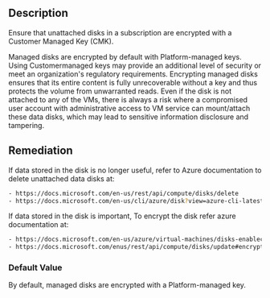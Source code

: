 ## Description

Ensure that unattached disks in a subscription are encrypted with a Customer Managed Key (CMK).

Managed disks are encrypted by default with Platform-managed keys. Using Customermanaged keys may provide an additional level of security or meet an organization's regulatory requirements. Encrypting managed disks ensures that its entire content is fully unrecoverable without a key and thus protects the volume from unwarranted reads. Even if the disk is not attached to any of the VMs, there is always a risk where a compromised user account with administrative access to VM service can mount/attach these data disks, which may lead to sensitive information disclosure and tampering.

## Remediation

If data stored in the disk is no longer useful, refer to Azure documentation to delete unattached data disks at:

```bash
- https://docs.microsoft.com/en-us/rest/api/compute/disks/delete
- https://docs.microsoft.com/en-us/cli/azure/disk?view=azure-cli-latest#azdisk-delete
```

If data stored in the disk is important, To encrypt the disk refer azure documentation at:

```bash
- https://docs.microsoft.com/en-us/azure/virtual-machines/disks-enablecustomer-managed-keys-portal
- https://docs.microsoft.com/enus/rest/api/compute/disks/update#encryptionsettings
```

### Default Value

By default, managed disks are encrypted with a Platform-managed key.